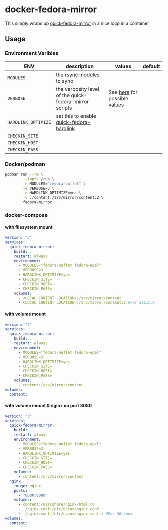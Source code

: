 # docker-fedora-mirror

This simply wraps up [quick-fedora-mirror](https://pagure.io/quick-fedora-mirror) in a nice loop in a container

## Usage

### Environment Varibles

| ENV | description | values | default |
|-----|-------------|--------|---------|
|`MODULES`|the [rsync modules](https://fedoraproject.org/wiki/Infrastructure/Mirroring#Available_content) to sync|||
|`VERBOSE`|the verbosity level of the quick-fedora-mirror scripts|See [here](https://pagure.io/quick-fedora-mirror/blob/master/f/quick-fedora-mirror.conf.dist#_113) for possible values||
|`HARDLINK_OPTIMIZE`|set this to enable [quick-fedora-hardlink](https://pagure.io/quick-fedora-mirror/blob/master/f/quick-fedora-hardlink)||
|`CHECKIN_SITE`|||
|`CHECKIN_HOST`|||
|`CHECKIN_PASS`|||

### Docker/podman

```bash
podman run --rm \
        --tmpfs /run \
        -e MODULES="fedora-buffet" \
        -e VERBOSE=3 \
        -e HARDLINK_OPTIMIZE=yes \
        -v ./content:/srv/mirror/content:Z \
        fedora-mirror 
```

### docker-compose

#### with filesystem mount

```yaml
version: "3"
services:
  quick-fedora-mirror:
    build: .
    restart: always
    environment:
      - MODULES="fedora-buffet fedora-epel"
      - VERBOSE=3
      - HARDLINK_OPTIMIZE=yes
      - CHECKIN_SITE=
      - CHECKIN_HOST=
      - CHECKIN_PASS=
    volumes:
      - <LOCAL CONTENT LOCATION>:/srv/mirror/content
      - <LOCAL CONTENT LOCATION>:/srv/mirror/content:z #For SELinux
```

#### with volume mount

```yaml
version: "3"
services:
  quick-fedora-mirror:
    build: .
    restart: always
    environment:
      - MODULES="fedora-buffet fedora-epel"
      - VERBOSE=3
      - HARDLINK_OPTIMIZE=yes
      - CHECKIN_SITE=
      - CHECKIN_HOST=
      - CHECKIN_PASS=
    volumes:
      - content:/srv/mirror/content
volumes:
  content:
```

#### with volume mount & nginx on port 8080

```yaml
version: "3"
services:
  quick-fedora-mirror:
    build: .
    restart: always
    environment:
      - MODULES="fedora-buffet fedora-epel"
      - VERBOSE=3
      - HARDLINK_OPTIMIZE=yes
      - CHECKIN_SITE=
      - CHECKIN_HOST=
      - CHECKIN_PASS=
    volumes:
      - content:/srv/mirror/content
  nginx:
    image: nginx
    ports:
      - "8080:8080"
    volumes:
      - content:/usr/share/nginx/html:ro
      - ./nginx.conf:/etc/nginx/nginx.conf
      - ./nginx.conf:/etc/nginx/nginx.conf:z #For SELinux
volumes:
  content:
```
